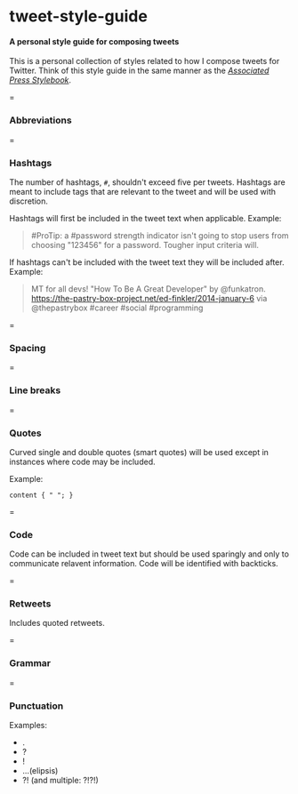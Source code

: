 tweet-style-guide
=================

#### A personal style guide for composing tweets

This is a personal collection of styles related to how I compose tweets for Twitter. Think of this style guide in the same manner as the [_Associated Press Stylebook_](http://en.wikipedia.org/wiki/AP_Stylebook).


=

### Abbreviations


=

### Hashtags

The number of hashtags, `#`, shouldn't exceed five per tweets. Hashtags are meant to include tags that are relevant to the tweet and will be used with discretion.

Hashtags will first be included in the tweet text when applicable. Example:

> &#35;ProTip: a &#35;password strength indicator isn't going to stop users from choosing "123456" for a password. Tougher input criteria will.

If hashtags can't be included with the tweet text they will be included after. Example:

> MT for all devs! "How To Be A Great Developer" by @funkatron. https://the-pastry-box-project.net/ed-finkler/2014-january-6 via @thepastrybox &#35;career &#35;social &#35;programming


=

### Spacing


=

### Line breaks


=

### Quotes

Curved single and double quotes (smart quotes) will be used except in instances where code may be included.

Example:
    
`content { " "; }`

=

### Code

Code can be included in tweet text but should be used sparingly and only to communicate relavent information. Code will be identified with backticks.


=

### Retweets

Includes quoted retweets.

=

### Grammar


=

### Punctuation

Examples:
    
* .
* ?
* !
* ...(elipsis)
* ?! (and multiple: ?!?!)
